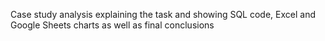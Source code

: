 Case study analysis explaining the task and showing SQL code, Excel and Google Sheets charts as well as final conclusions
